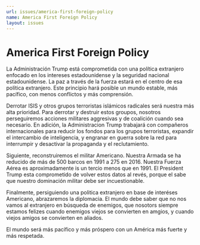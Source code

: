 ```yaml
---
url: issues/america-first-foreign-policy
name: America First Foreign Policy
layout: issues
---
```


# America First Foreign Policy

La Administración Trump está comprometida con una política extranjero enfocado en los intereses estadounidense y la seguridad nacional estadounidense.
La paz a través de la fuerza estará en el centro de esa política extranjero. Este principio hará posible un mundo estable, más pacífico, con menos conflictos y más comprensión.

Derrotar ISIS y otros grupos terroristas islámicos radicales será nuestra más alta prioridad. Para derrotar y destruir estos groupos,
nosotros perseguiremos acciones militares aggresivas y de coalición cuando sea necesario. En adición, la Administracion Trump trabajará con
compañeros internacionales para reducir los fondos para los grupos terroristas, expandir el intercambio de inteligencia, y engranar en
guerra sobre la red para interrumpir y desactivar la propaganda y el reclutamiento.

Siguiente, reconstruiremos el militar Americano. Nuestra Armada se ha reducido de más de 500 barcos en 1991 a 275 en 2016.
Nuestra Fuerza Aérea es aproximadamente is un tercio menos que en 1991. El President Trump esta comprometido de volver estos datos al revés, porque el sabe que nuestro dominación militar
debe ser incuestionable.

Finalmente, persiguiendo una politica extranjero en base de interéses Americano, abrazaremos la diplomacia. El mundo debe saber
que no nos vamos al extranjero en búsqueda de enemigos, que nosotors siempre estamos felizes cuando enemigos viejos se convierten
en amgios, y cuando viejos amigos se convierten en aliados.

El mundo será más pacífico y más próspero con un América más fuerte y más respetada.
